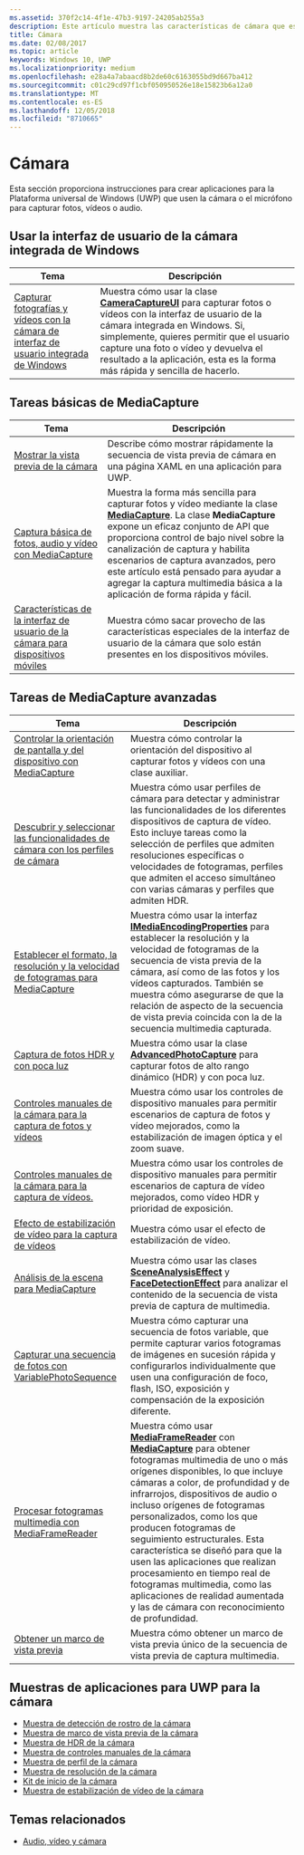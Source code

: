 ```yaml
---
ms.assetid: 370f2c14-4f1e-47b3-9197-24205ab255a3
description: Este artículo muestra las características de cámara que están disponibles para aplicaciones para UWP, así como los vínculos a los artículos de procedimientos que muestran cómo usarlos.
title: Cámara
ms.date: 02/08/2017
ms.topic: article
keywords: Windows 10, UWP
ms.localizationpriority: medium
ms.openlocfilehash: e28a4a7abaacd8b2de60c6163055bd9d667ba412
ms.sourcegitcommit: c01c29cd97f1cbf050950526e18e15823b6a12a0
ms.translationtype: MT
ms.contentlocale: es-ES
ms.lasthandoff: 12/05/2018
ms.locfileid: "8710665"
---
```

# <a name="camera"></a>Cámara

Esta sección proporciona instrucciones para crear aplicaciones para la Plataforma universal de Windows (UWP) que usen la cámara o el micrófono para capturar fotos, vídeos o audio.

## <a name="use-the-windows-built-in-camera-ui"></a>Usar la interfaz de usuario de la cámara integrada de Windows

| Tema | Descripción |
|---------------------------------------------------------------------------------------------------|------------------------------------------------------------------------------------------------------------------------------------------------------------------------------------------------------------------------------------------------------------------------------------------------|
| [Capturar fotografías y vídeos con la cámara de interfaz de usuario integrada de Windows](capture-photos-and-video-with-cameracaptureui.md) | Muestra cómo usar la clase [**CameraCaptureUI**](https://msdn.microsoft.com/library/windows/apps/Windows.Media.Capture.CameraCaptureUI) para capturar fotos o vídeos con la interfaz de usuario de la cámara integrada en Windows. Si, simplemente, quieres permitir que el usuario capture una foto o vídeo y devuelva el resultado a la aplicación, esta es la forma más rápida y sencilla de hacerlo.  |

## <a name="basic-mediacapture-tasks"></a>Tareas básicas de MediaCapture

| Tema | Descripción |
|---------------------------------------------------------------------------------------------------|------------------------------------------------------------------------------------------------------------------------------------------------------------------------------------------------------------------------------------------------------------------------------------------------|
| [Mostrar la vista previa de la cámara](simple-camera-preview-access.md) | Describe cómo mostrar rápidamente la secuencia de vista previa de cámara en una página XAML en una aplicación para UWP. |
| [Captura básica de fotos, audio y vídeo con MediaCapture](basic-photo-video-and-audio-capture-with-MediaCapture.md) | Muestra la forma más sencilla para capturar fotos y vídeo mediante la clase [**MediaCapture**](https://msdn.microsoft.com/library/windows/apps/Windows.Media.Capture.MediaCapture). La clase **MediaCapture** expone un eficaz conjunto de API que proporciona control de bajo nivel sobre la canalización de captura y habilita escenarios de captura avanzados, pero este artículo está pensado para ayudar a agregar la captura multimedia básica a la aplicación de forma rápida y fácil. |
| [Características de la interfaz de usuario de la cámara para dispositivos móviles](camera-ui-features-for-mobile-devices.md) | Muestra cómo sacar provecho de las características especiales de la interfaz de usuario de la cámara que solo están presentes en los dispositivos móviles.  |
                                                                                                               
## <a name="advanced-mediacapture-tasks"></a>Tareas de MediaCapture avanzadas   
                                                                                                               
| Tema                                                                                             | Descripción                                                                                                                                                                                                                                                                                    |
|---------------------------------------------------------------------------------------------------|------------------------------------------------------------------------------------------------------------------------------------------------------------------------------------------------------------------------------------------------------------------------------------------------|
| [Controlar la orientación de pantalla y del dispositivo con MediaCapture](handle-device-orientation-with-mediacapture.md) | Muestra cómo controlar la orientación del dispositivo al capturar fotos y vídeos con una clase auxiliar. | 
| [Descubrir y seleccionar las funcionalidades de cámara con los perfiles de cámara](camera-profiles.md) | Muestra cómo usar perfiles de cámara para detectar y administrar las funcionalidades de los diferentes dispositivos de captura de vídeo. Esto incluye tareas como la selección de perfiles que admiten resoluciones específicas o velocidades de fotogramas, perfiles que admiten el acceso simultáneo con varias cámaras y perfiles que admiten HDR. |
| [Establecer el formato, la resolución y la velocidad de fotogramas para MediaCapture](set-media-encoding-properties.md) | Muestra cómo usar la interfaz [**IMediaEncodingProperties**](https://msdn.microsoft.com/library/windows/apps/hh701011) para establecer la resolución y la velocidad de fotogramas de la secuencia de vista previa de la cámara, así como de las fotos y los vídeos capturados. También se muestra cómo asegurarse de que la relación de aspecto de la secuencia de vista previa coincida con la de la secuencia multimedia capturada. |
| [Captura de fotos HDR y con poca luz](high-dynamic-range-hdr-photo-capture.md) | Muestra cómo usar la clase [**AdvancedPhotoCapture**](https://msdn.microsoft.com/library/windows/apps/Windows.Media.Capture.AdvancedPhotoCapture) para capturar fotos de alto rango dinámico (HDR) y con poca luz. |
| [Controles manuales de la cámara para la captura de fotos y vídeos](capture-device-controls-for-photo-and-video-capture.md) | Muestra cómo usar los controles de dispositivo manuales para permitir escenarios de captura de fotos y vídeo mejorados, como la estabilización de imagen óptica y el zoom suave. |
| [Controles manuales de la cámara para la captura de vídeos.](capture-device-controls-for-video-capture.md) | Muestra cómo usar los controles de dispositivo manuales para permitir escenarios de captura de vídeo mejorados, como vídeo HDR y prioridad de exposición.  |
| [Efecto de estabilización de vídeo para la captura de vídeos](effects-for-video-capture.md) | Muestra cómo usar el efecto de estabilización de vídeo.  |
| [Análisis de la escena para MediaCapture](scene-analysis-for-media-capture.md) | Muestra cómo usar las clases [**SceneAnalysisEffect**](https://msdn.microsoft.com/library/windows/apps/Windows.Media.Core.SceneAnalysisEffect) y [**FaceDetectionEffect**](https://msdn.microsoft.com/library/windows/apps/Windows.Media.Core.FaceDetectionEffect) para analizar el contenido de la secuencia de vista previa de captura de multimedia.  |
| [Capturar una secuencia de fotos con VariablePhotoSequence](variable-photo-sequence.md) | Muestra cómo capturar una secuencia de fotos variable, que permite capturar varios fotogramas de imágenes en sucesión rápida y configurarlos individualmente que usen una configuración de foco, flash, ISO, exposición y compensación de la exposición diferente.  |
| [Procesar fotogramas multimedia con MediaFrameReader](process-media-frames-with-mediaframereader.md) | Muestra cómo usar [**MediaFrameReader**](https://msdn.microsoft.com/library/windows/apps/Windows.Media.Capture.Frames.MediaFrameReader) con [**MediaCapture**](https://msdn.microsoft.com/library/windows/apps/Windows.Media.Capture.MediaCapture) para obtener fotogramas multimedia de uno o más orígenes disponibles, lo que incluye cámaras a color, de profundidad y de infrarrojos, dispositivos de audio o incluso orígenes de fotogramas personalizados, como los que producen fotogramas de seguimiento estructurales. Esta característica se diseñó para que la usen las aplicaciones que realizan procesamiento en tiempo real de fotogramas multimedia, como las aplicaciones de realidad aumentada y las de cámara con reconocimiento de profundidad.  |
| [Obtener un marco de vista previa](get-a-preview-frame.md) | Muestra cómo obtener un marco de vista previa único de la secuencia de vista previa de captura multimedia.  |                                                                                                   


## <a name="uwp-app-samples-for-camera"></a>Muestras de aplicaciones para UWP para la cámara

* [Muestra de detección de rostro de la cámara](http://go.microsoft.com/fwlink/p/?LinkID=619486&clcid=0x409)
* [Muestra de marco de vista previa de la cámara](http://go.microsoft.com/fwlink/p/?LinkID=620516&clcid=0x409)
* [Muestra de HDR de la cámara](http://go.microsoft.com/fwlink/p/?LinkID=620517&clcid=0x409)
* [Muestra de controles manuales de la cámara](http://go.microsoft.com/fwlink/p/?LinkID=627611&clcid=0x409)
* [Muestra de perfil de la cámara](http://go.microsoft.com/fwlink/p/?LinkID=620518&clcid=0x409)
* [Muestra de resolución de la cámara](http://go.microsoft.com/fwlink/p/?LinkID=624252&clcid=0x409)
* [Kit de inicio de la cámara](http://go.microsoft.com/fwlink/p/?LinkID=619479&clcid=0x409)
* [Muestra de estabilización de vídeo de la cámara](http://go.microsoft.com/fwlink/p/?LinkID=620519&clcid=0x409)

## <a name="related-topics"></a>Temas relacionados

* [Audio, vídeo y cámara](index.md)
 

 




